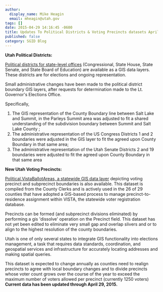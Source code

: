 ```yaml
---
author:
  display_name: Mike Heagin
  email: mheagin@utah.gov
tags: []
date: 2015-04-29 14:16:45 -0600
title: Updates To Political Districts & Voting Precincts datasets April 2015
published: false
category: SGID Blog
---
```


<p><strong>Utah Political Districts:</strong></p>
<p><a href="{% link data/political/index.html %}">Political districts for state-level offices</a> (Congressional, State House, State Senate, and State Board of Education) are available as a GIS data layers. These districts are for elections and ongoing representation.</p>
<p>Small administrative changes have been made to the political district boundary GIS layers, after requests for determination made to the Lt. Governor's Elections Office.</p>
<p>Specifically, </p>
<ol>
<li>The GIS representation of the County Boundary line between Salt Lake and Summit, in the Parleys Summit area was adjusted to fit a shared understanding of the subdivision boundary between Summit and Salt Lake County ;</li>
<li>The administrative representation of the US Congress Districts 1 and 2 boundaries were adjusted in the GIS layer to fit the agreed upon County Boundary in that same area;</li>
<li>The administrative representation of the Utah Senate Districts 2 and 19 boundaries were adjusted to fit the agreed upon County Boundary in that same area</li>
</ol>
<p><strong>New Utah Voting Precincts:</strong></p>
<p><a href="{% link data/political/voter-precincts/index.html %}">Political.VistaBallotAreas, a statewide GIS data layer</a> depicting voting precinct and subprecinct boundaries is also available. This dataset is compiled from the County Clerks and is actively used in the 26 of 29 counties that have adopted a GIS-based process to manage precinct-to-residence assignment within VISTA, the statewide voter registration database.</p>
<p>Precincts can be formed (and subprecinct divisions eliminated) by performing a gis 'dissolve' operation on the Precinct field. This dataset has not yet been edited to eliminate very small gap and overlap slivers and or to align to the highest resolution of the county boundaries.</p>
<p>Utah is one of only several states to integrate GIS functionality into elections management, a task that requires data standards, coordination, and geospatial services and infrastructure for accurately locating addresses and making spatial queries.</p>
<p>This dataset is expected to change annually as counties need to realign precincts to agree with local boundary changes and to divide precincts whose voter count grows over the course of the year to exceed the maximum number of voters allowed per precinct (currently 1250 voters) <strong>Current data has been updated through April 29, 2015.</strong></p>
